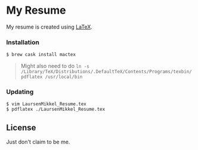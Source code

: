 # My Resume

My resume is created using [LaTeX](https://www.latex-project.org/get/).

### Installation

```bash
$ brew cask install mactex
```
> Might also need to do `ln -s /Library/TeX/Distributions/.DefaultTeX/Contents/Programs/texbin/pdflatex /usr/local/bin`

### Updating
```
$ vim LaursenMikkel_Resume.tex
$ pdflatex ./LaursenMikkel_Resume.tex 
```

## License
Just don't claim to be me.
